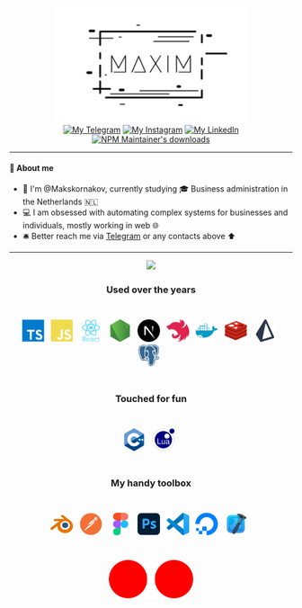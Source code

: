 <div id="header" align="center">
  <a href="https://darkforce.nl"><img src="./src/logoAnimated.svg" width="350"/></a>
</div>
<div align="center">
<a href="https://t.me/makskornakov">
  <img src="https://img.shields.io/static/v1?label=&message=Telegram&color=blue&?style=for-the-badge&logo=telegram" alt="My Telegram"/></a>
<a href="https://instagram.com/makskornakov">
<img src="https://img.shields.io/static/v1?label=&message=Instagram&color=blueviolet&?style=for-the-badge&logo=instagram" alt="My Instagram"/></a>
<a href="https://www.linkedin.com/in/makskornakov/">
<img src="https://img.shields.io/static/v1?label=&message=LinkedIn&color=informational&?style=for-the-badge&logo=LinkedIn" alt="My LinkedIn"/></a>
</div>
<div align="center">
<a href="https://www.npmjs.com/~makskornakov"><img alt="NPM Maintainer's downloads" src="https://img.shields.io/endpoint?url=https%3A%2F%2Fraw.githubusercontent.com%2Fmakskornakov%2Fgithub-readme-npm-downloads%2Fmaster%2Fstats.json"></a>
</div>

---

#### :space_invader: About me

- :vulcan_salute: I'm @Makskornakov, currently studying :mortar_board: Business administration in the Netherlands :netherlands:
- :computer: I am obsessed with automating complex systems for businesses and individuals, mostly working in web :globe_with_meridians:
- :bellhop_bell: Better reach me via [Telegram](https://t.me/makskornakov) or any contacts above :arrow_up:

---

<div align="center">
<img src="https://media2.giphy.com/media/jSKBmKkvo2dPQQtsR1/giphy.gif?cid=ecf05e471axerhdmbamhunbydqtf7mtwdwi7e8m6s7tiucsb&rid=giphy.gif&ct=s" width="150"/>
<br>
 <h3 align="center">Used over the years<h3>
<br>
<div align="center">
<a href="https://www.typescriptlang.org"><img src="https://raw.githubusercontent.com/devicons/devicon/1119b9f84c0290e0f0b38982099a2bd027a48bf1/icons/typescript/typescript-plain.svg" title="TypeScript" alt="TypeScript" width="40" height="40"/></a>&nbsp;&nbsp;
<a href="https://www.javascript.com"><img src="https://raw.githubusercontent.com/devicons/devicon/1119b9f84c0290e0f0b38982099a2bd027a48bf1/icons/javascript/javascript-plain.svg" title="JavaScript" alt="JavaScript" width="40" height="40"/></a>&nbsp;&nbsp;
<a href="https://reactjs.org"><img src="https://raw.githubusercontent.com/devicons/devicon/1119b9f84c0290e0f0b38982099a2bd027a48bf1/icons/react/react-original-wordmark.svg" title="react" alt="react" width="40" height="40"/></a>&nbsp;&nbsp;
<a href="https://nodejs.dev/en/"><img src="https://github.com/devicons/devicon/raw/refs/heads/master/icons/nodejs/nodejs-original.svg" title="NodeJs" alt="NodeJs" width="40" height="40"/></a>&nbsp;&nbsp;
<a href="https://nextjs.org"><img src="https://github.com/devicons/devicon/raw/refs/heads/master/icons/nextjs/nextjs-original.svg" title="Nextjs" alt="NEXTjs" width="40" height="40"/></a>&nbsp;&nbsp;
<a href="https://nestjs.com"><img src="https://github.com/devicons/devicon/raw/refs/heads/master/icons/nestjs/nestjs-original.svg" title="Nestjs" alt="Nestjs" width="40" height="40"/></a>&nbsp;&nbsp;
<a href="https://www.docker.com"><img src="https://github.com/devicons/devicon/raw/refs/heads/master/icons/docker/docker-plain.svg" title="Docker" alt="Docker" width="40" height="40"/></a>&nbsp;&nbsp;
<a href="https://redis.io"><img src="https://github.com/devicons/devicon/raw/refs/heads/master/icons/redis/redis-original.svg" title="Redis" alt="Redis" width="40" height="40"/></a>&nbsp;&nbsp;
<a href="https://www.prisma.io"><img src="https://github.com/devicons/devicon/raw/refs/heads/master/icons/prisma/prisma-original.svg" title="Prisma" alt="Prisma" width="40" height="40"/></a>&nbsp;&nbsp;
<a href="https://www.postgresql.org"><img src="https://github.com/devicons/devicon/raw/refs/heads/master/icons/postgresql/postgresql-plain.svg" title="PostgreSQL" alt="PostgreSQL" width="40" height="40"/></a>&nbsp;&nbsp;

</div>
<br>
 <h3 align="center">Touched for fun<h3>
<br>
<div align="center">
<a href="https://isocpp.org"><img src="https://github.com/devicons/devicon/raw/refs/heads/master/icons/cplusplus/cplusplus-original.svg" title="C++" alt="C++" width="40" height="40"/></a>&nbsp;&nbsp;
<a href="https://www.lua.org"><img src="https://github.com/devicons/devicon/raw/refs/heads/master/icons/lua/lua-original.svg" title="Lua" alt="Lua" width="40" height="40"/></a>&nbsp;&nbsp;
</div>

<br>
 <h3 align="center">My handy toolbox<h3>
<br>
<div align="center">
<a href="https://www.blender.org"><img src="https://github.com/devicons/devicon/raw/refs/heads/master/icons/blender/blender-original.svg" title="Blender" alt="Blender" width="40" height="40"/></a>&nbsp;&nbsp;
<a href="https://www.postman.com"><img src="https://github.com/devicons/devicon/raw/refs/heads/master/icons/postman/postman-original.svg" title="Postman" alt="Postman" width="40" height="40"/></a>&nbsp;&nbsp;
<a href="https://www.figma.com"><img src="https://github.com/devicons/devicon/raw/refs/heads/master/icons/figma/figma-original.svg" title="Figma" alt="Figma" width="40" height="40"/></a>&nbsp;&nbsp;
<a href="https://www.adobe.com/products/photoshop.html"><img src="https://github.com/devicons/devicon/raw/refs/heads/master/icons/photoshop/photoshop-original.svg" title="Photoshop" alt="Photoshop" width="40" height="40"/></a>&nbsp;&nbsp;
<a href="https://vscode.dev"><img src="https://github.com/devicons/devicon/raw/refs/heads/master/icons/vscode/vscode-original.svg" title="VScode" alt="VScode" width="40" height="40"/></a>&nbsp;&nbsp;
<a href="https://www.digitalocean.com"><img src="https://github.com/devicons/devicon/raw/refs/heads/master/icons/digitalocean/digitalocean-original.svg" title="Digital Ocean" alt="Digital Ocean" width="40" height="40"/></a>&nbsp;&nbsp;
<a href="https://developer.apple.com/xcode/"><img src="https://github.com/devicons/devicon/raw/refs/heads/master/icons/xcode/xcode-original.svg" title="Xcode" alt="Xcode" width="40" height="40"/></a>&nbsp;&nbsp;
</div>
<br><br>

<img src="./src/logoClassic.svg" width="150" align="center"/>
